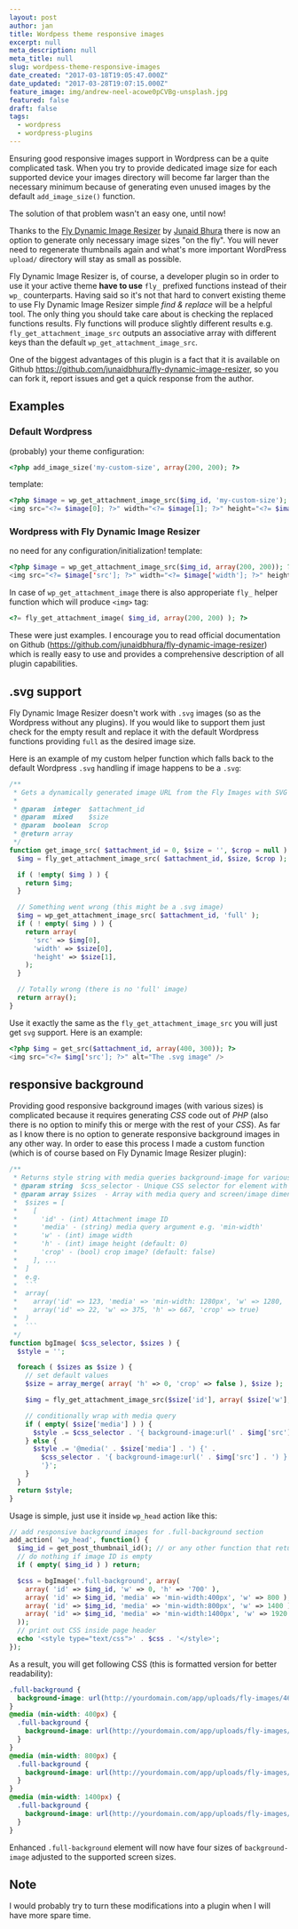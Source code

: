 ```yaml
---
layout: post
author: jan
title: Wordpess theme responsive images
excerpt: null
meta_description: null
meta_title: null
slug: wordpess-theme-responsive-images
date_created: "2017-03-18T19:05:47.000Z"
date_updated: "2017-03-28T19:07:15.000Z"
feature_image: img/andrew-neel-acowe0pCVBg-unsplash.jpg
featured: false
draft: false
tags:
  - wordpress
  - wordpress-plugins
---
```


Ensuring good responsive images support in Wordpress can be a quite complicated task. When you try to provide dedicated image size for each supported device your images directory will become far larger than the necessary minimum because of generating even unused images by the default `add_image_size()` function.

The solution of that problem wasn't an easy one, until now!

Thanks to the [Fly Dynamic Image Resizer](https://wordpress.org/plugins/fly-dynamic-image-resizer/) by [Junaid Bhura](http://www.junaidbhura.com/) there is now an option to generate only necessary image sizes "on the fly". You will never need to regenerate thumbnails again and what's more important WordPress `upload/` directory will stay as small as possible.

Fly Dynamic Image Resizer is, of course, a developer plugin so in order to use it your active theme **have to use** `fly_` prefixed functions instead of their `wp_` counterparts. Having said so it's not that hard to convert existing theme to use Fly Dynamic Image Resizer simple _find & replace_ will be a helpful tool. The only thing you should take care about is checking the replaced functions results. Fly functions will produce slightly different results e.g. `fly_get_attachment_image_src` outputs an associative array with different keys than the default `wp_get_attachment_image_src`.

One of the biggest advantages of this plugin is a fact that it is available on Github https://github.com/junaidbhura/fly-dynamic-image-resizer, so you can fork it, report issues and get a quick response from the author.

## Examples

### Default Wordpress

(probably) your theme configuration:

```php
<?php add_image_size('my-custom-size', array(200, 200); ?>
```

template:

```php
<?php $image = wp_get_attachment_image_src($img_id, 'my-custom-size'); ?>
<img src="<?= $image[0]; ?>" width="<?= $image[1]; ?>" height="<?= $image[2]; ?>" />
```

### Wordpress with Fly Dynamic Image Resizer

no need for any configuration/initialization!
template:

```php
<?php $image = wp_get_attachment_image_src($img_id, array(200, 200)); ?>
<img src="<?= $image['src']; ?>" width="<?= $image['width']; ?>" height="<?= $image['height']; ?>" />
```

In case of `wp_get_attachment_image` there is also approperiate `fly_` helper function which will produce `<img>` tag:

```php
<?= fly_get_attachment_image( $img_id, array(200, 200) ); ?>
```

These were just examples. I encourage you to read official documentation on Github (https://github.com/junaidbhura/fly-dynamic-image-resizer) which is really easy to use and provides a comprehensive description of all plugin capabilities.

## .svg support

Fly Dynamic Image Resizer doesn't work with `.svg` images (so as the Wordpress without any plugins). If you would like to support them just check for the empty result and replace it with the default Wordpress functions providing `full` as the desired image size.

Here is an example of my custom helper function which falls back to the default Wordpress `.svg` handling if image happens to be a `.svg`:

```php
/**
 * Gets a dynamically generated image URL from the Fly Images with SVG fallback.
 *
 * @param  integer  $attachment_id
 * @param  mixed    $size
 * @param  boolean  $crop
 * @return array
 */
function get_image_src( $attachment_id = 0, $size = '', $crop = null ) {
  $img = fly_get_attachment_image_src( $attachment_id, $size, $crop );

  if ( !empty( $img ) ) {
    return $img;
  }

  // Something went wrong (this might be a .svg image)
  $img = wp_get_attachment_image_src( $attachment_id, 'full' );
  if ( ! empty( $img ) ) {
    return array(
      'src' => $img[0],
      'width' => $size[0],
      'height' => $size[1],
    );
  }

  // Totally wrong (there is no 'full' image)
  return array();
}
```

Use it exactly the same as the `fly_get_attachment_image_src` you will just get `svg` support. Here is an example:

```php
<?php $img = get_src($attachment_id, array(400, 300)); ?>
<img src="<?= $img['src']; ?>" alt="The .svg image" />
```

## responsive background

Providing good responsive background images (with various sizes) is complicated because it requires generating _CSS_ code out of _PHP_ (also there is no option to minify this or merge with the rest of your _CSS_). As far as I know there is no option to generate responsive background images in any other way. In order to ease this process I made a custom function (which is of course based on Fly Dynamic Image Resizer plugin):

````php
/**
 * Returns style string with media queries background-image for various screen sizes
 * @param string  $css_selector - Unique CSS selector for element with background image
 * @param array $sizes  - Array with media query and screen/image dimensions
 *  $sizes = [
 *    [
 *      'id' - (int) Attachment image ID
 *      'media' - (string) media query argument e.g. 'min-width'
 *      'w' - (int) image width
 *      'h' - (int) image height (default: 0)
 *      'crop' - (bool) crop image? (default: false)
 *    ], ...
 *  ]
 *  e.g.
 *  ```
 *  array(
 *    array('id' => 123, 'media' => 'min-width: 1280px', 'w' => 1280, 'h' => 600),
 *    array('id' => 22, 'w' => 375, 'h' => 667, 'crop' => true)
 *  )
 *  ```
 */
function bgImage( $css_selector, $sizes ) {
  $style = '';

  foreach ( $sizes as $size ) {
    // set default values
    $size = array_merge( array( 'h' => 0, 'crop' => false ), $size );

    $img = fly_get_attachment_image_src($size['id'], array( $size['w'], $size['h'] ), $size['crop'] );

    // conditionally wrap with media query
    if ( empty( $size['media'] ) ) {
      $style .= $css_selector . '{ background-image:url(' . $img['src'] . ') }';
    } else {
      $style .= '@media(' . $size['media'] . ') {' .
        $css_selector . '{ background-image:url(' . $img['src'] . ') }' .
        '}';
    }
  }
  return $style;
}
````

Usage is simple, just use it inside `wp_head` action like this:

```php
// add responsive background images for .full-background section
add_action( 'wp_head', function() {
  $img_id = get_post_thumbnail_id(); // or any other function that returns image ID
  // do nothing if image ID is empty
  if ( empty( $img_id ) ) return;

  $css = bgImage('.full-background', array(
    array( 'id' => $img_id, 'w' => 0, 'h' => '700' ),
    array( 'id' => $img_id, 'media' => 'min-width:400px', 'w' => 800 ),
    array( 'id' => $img_id, 'media' => 'min-width:800px', 'w' => 1400 ),
    array( 'id' => $img_id, 'media' => 'min-width:1400px', 'w' => 1920 ),
  ));
  // print out CSS inside page header
  echo '<style type="text/css">' . $css . '</style>';
});

```

As a result, you will get following CSS (this is formatted version for better readability):

```css
.full-background {
  background-image: url(http://yourdomain.com/app/uploads/fly-images/46/527528428-0x700.jpeg);
}
@media (min-width: 400px) {
  .full-background {
    background-image: url(http://yourdomain.com/app/uploads/fly-images/46/527528428-800x0.jpeg);
  }
}
@media (min-width: 800px) {
  .full-background {
    background-image: url(http://yourdomain.com/app/uploads/fly-images/46/527528428-1400x0.jpeg);
  }
}
@media (min-width: 1400px) {
  .full-background {
    background-image: url(http://yourdomain.com/app/uploads/fly-images/46/527528428-1920x0.jpeg);
  }
}
```

Enhanced `.full-background` element will now have four sizes of `background-image` adjusted to the supported screen sizes.

## Note

I would probably try to turn these modifications into a plugin when I will have more spare time.
